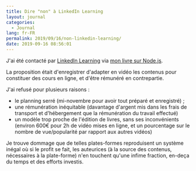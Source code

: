```yaml
---
title: Dire "non" à LinkedIn Learning
layout: journal
categories:
  - Journal
lang: fr-FR
permalink: 2019/09/16/non-linkedin-learning/
date: 2019-09-16 08:56:01
---
```


J'ai été contacté par [LinkedIn Learning](https://www.linkedin.com/learning/) via [mon livre sur Node.js](https://oncletom.io/node.js/).

La proposition était d'enregistrer d'adapter en vidéo les contenus pour constituer des cours en ligne, et d'être rémunéré en contrepartie.

J'ai refusé pour plusieurs raisons :

- le planning serré (mi-novembre pour avoir tout préparé et enregistré) ;
- une rémunération inéquitable (davantage d'argent mis dans les frais de transport et d'hébergement que la rémunération du travail effectué)
- un modèle trop proche de l'édition de livres, sans ses inconvénients (environ 600€ pour 2h de vidéo mises en ligne, et un pourcentage sur le nombre de vue/popularité par rapport aux autres vidéos)

Je trouve dommage que de telles plates-formes reproduisent un système inégal où si le profit se fait, les auteurices (à la source des contenus, nécessaires à la plate-forme) n'en touchent qu'une infime fraction, en-deça du temps et des efforts investis.
